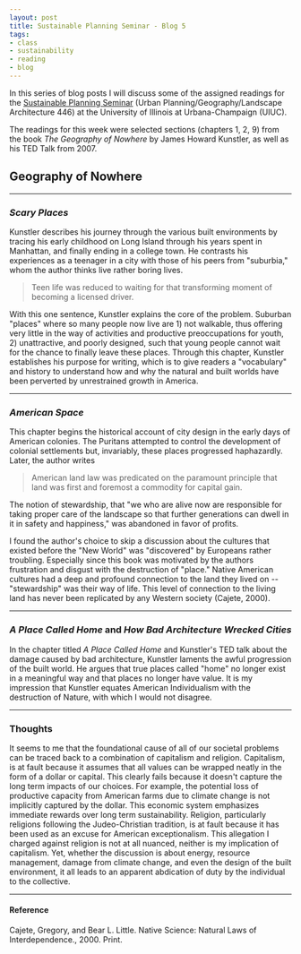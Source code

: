 ```yaml
---
layout: post
title: Sustainable Planning Seminar - Blog 5
tags:
- class
- sustainability
- reading
- blog
---
```


In this series of blog posts I will discuss some of the assigned readings
for the [Sustainable Planning Seminar](https://courses.illinois.edu/schedule/2021/spring/LA/446)
(Urban Planning/Geography/Landscape Architecture 446) at the University of
Illinois at Urbana-Champaign (UIUC).

The readings for this week were selected sections (chapters 1, 2, 9) from the book
_The Geography of Nowhere_ by James Howard Kunstler, as well as his TED Talk
from 2007.

## Geography of Nowhere
---
### _Scary Places_

Kunstler describes his journey through the various built environments by tracing
his early childhood on Long Island through his years spent in Manhattan, and
finally ending in a college town. He contrasts his experiences as a teenager
in a city with those of his peers from "suburbia," whom the author thinks live
rather boring lives.
> Teen life was reduced to waiting for that transforming moment of becoming a
licensed driver.

With this one sentence, Kunstler explains the core of the problem. Suburban
"places" where so many people now live are 1) not walkable, thus offering
very little in the way of activities and productive preoccupations for youth,
2) unattractive, and poorly designed, such that young people cannot wait for
the chance to finally leave these places. Through this chapter, Kunstler
establishes his purpose for writing, which is to give readers a "vocabulary" and
history to understand how and why the natural and built worlds have been perverted
by unrestrained growth in America.

---
### _American Space_

This chapter begins the historical account of city design in the early days of
American colonies. The Puritans attempted to control the development of colonial
settlements but, invariably, these places progressed haphazardly. Later, the
author writes
> American land law was predicated on the paramount principle that land was first
and foremost a commodity for capital gain.

The notion of stewardship, that "we who are alive now are responsible for taking
proper care of the landscape so that further generations can dwell in it in
safety and happiness," was abandoned in favor of profits.

I found the author's choice to skip a discussion about the cultures that existed
before the "New World" was "discovered" by Europeans rather troubling. Especially
since this book was motivated by the authors frustration and disgust with the
destruction of "place." Native American cultures had a deep and profound connection
to the land they lived on -- "stewardship" was their way of life. This level
of connection to the living land has never been replicated by any Western society
(Cajete, 2000).

---
### _A Place Called Home_ and _How Bad Architecture Wrecked Cities_

In the chapter titled _A Place Called Home_ and Kunstler's TED talk about
the damage caused by bad architecture, Kunstler laments the awful progression of
the built world. He argues that true places called "home" no longer exist in a
meaningful way and that places no longer have value. It is my impression that
Kunstler equates American Individualism with the destruction of Nature, with
which I would not disagree.

---
### Thoughts

It seems to me that the foundational cause of all of our societal problems can
be traced back to a combination of capitalism and religion. Capitalism, is at
fault because it assumes that all values can be wrapped neatly in the form of
a dollar or capital. This clearly fails because it doesn't capture the long term
impacts of our choices. For example, the potential loss of productive capacity
from American farms due to climate change is not implicitly captured by the
dollar. This economic system emphasizes immediate rewards over long term sustainability.
Religion, particularly religions following the Judeo-Christian tradition, is at
fault because it has been used as an excuse for American exceptionalism. This
allegation I charged against religion is not at all nuanced, neither is my
implication of capitalism. Yet, whether the discussion is about energy, resource
management, damage from climate change, and even the design of the built
environment, it all leads to an apparent abdication of duty by the individual to
the collective.

---

#### Reference

Cajete, Gregory, and Bear L. Little. Native Science: Natural Laws of Interdependence., 2000. Print.
